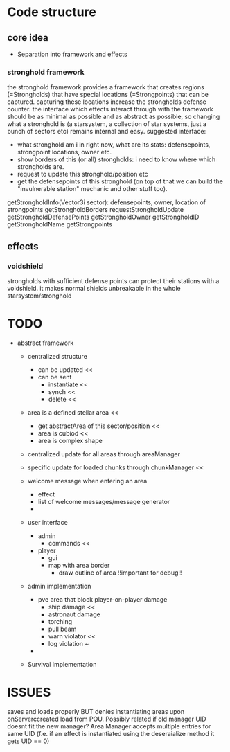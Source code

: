 # Code structure
## core idea
- Separation into framework and effects
### stronghold framework
the stronghold framework provides a framework that creates regions (=Strongholds) that have special locations (=Strongpoints) that can be captured.
capturing these locations increase the strongholds defense counter.
the interface which effects interact through with the framework should be as minimal as possible and as abstract as possible, so changing what a stronghold is (a starsystem, a collection of star systems, just a bunch of sectors etc) remains internal and easy.
suggested interface:
- what stronghold am i in right now, what are its stats: defensepoints, strongpoint locations, owner etc.
- show borders of this (or all) strongholds: i need to know where which strongholds are.
- request to update this stronghold/position etc
- get the defensepoints of this stronghold (on top of that we can build the "invulnerable station" mechanic and other stuff too).

getStrongholdInfo(Vector3i sector): defensepoints, owner, location of strongpoints
getStrongholdBorders
requestStrongholdUpdate
getStrongholdDefensePoints
getStrongholdOwner
getStrongholdID
getStrongholdName
getStrongpoints

## effects
### voidshield
strongholds with sufficient defense points can protect their stations with a voidshield. it makes normal shields unbreakable in the whole starsystem/stronghold


# TODO
- abstract framework
  - centralized structure
    - can be updated <<
    - can be sent
      - instantiate <<
      - synch <<
      - delete <<
  - area is a defined stellar area <<
    - get abstractArea of this sector/position <<
    - area is cubiod <<
    - area is complex shape
  - centralized update for all areas through areaManager
  - specific update for loaded chunks through chunkManager <<
  
  - welcome message when entering an area
    - effect 
    - list of welcome messages/message generator
    - 
    
  - user interface
    - admin 
        - commands <<
    - player
        - gui 
        - map with area border
            - draw outline of area !!important for debug!!
  - admin implementation
    - pve area that block player-on-player damage
        - ship damage <<
        - astronaut damage
        - torching
        - pull beam
        - warn violator <<
        - log violation ~
    - 
  - Survival implementation
  

# ISSUES
saves and loads properly BUT denies instantiating areas upon onServerccreated load from POU.
Possibly related if old manager UID doesnt fit the new manager?
Area Manager accepts multiple entries for same UID (f.e. if an effect is instantiated using the deseraialize method it gets UID  == 0)

